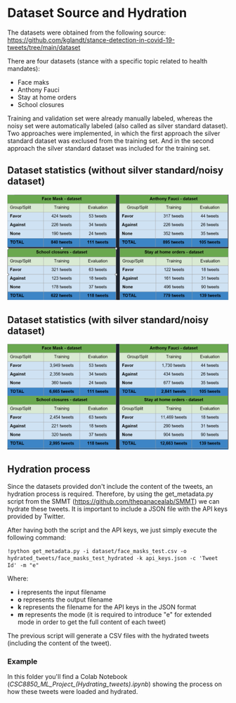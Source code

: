 # Dataset Source and Hydration

The datasets were obtained from the following source: https://github.com/kglandt/stance-detection-in-covid-19-tweets/tree/main/dataset

There are four datasets (stance with a specific topic related to health mandates):
- Face maks
- Anthony Fauci
- Stay at home orders
- School closures

Training and validation set were already manually labeled, whereas the noisy set were automatically labeled (also called as silver standard dataset). Two approaches were implemented, in which the first approach the silver standard dataset was exclused from the training set. And in the second approach the silver standard dataset was included for the training set.

## Dataset statistics (without silver standard/noisy dataset)

<img src="dataset_statistics_wo_noise.png" />

## Dataset statistics (with silver standard/noisy dataset)

<img src="dataset_statistics_w_noise.png" />

## Hydration process

Since the datasets provided don't include the content of the tweets, an hydration process is required. Therefore, by using the get_metadata.py script from the SMMT (https://github.com/thepanacealab/SMMT) we can hydrate these tweets. It is important to include a JSON file with the API keys provided by Twitter.

After having both the script and the API keys, we just simply execute the following command:

```console
!python get_metadata.py -i dataset/face_masks_test.csv -o hydrated_tweets/face_masks_test_hydrated -k api_keys.json -c 'Tweet Id' -m "e"
```
Where:
- **i** represents the input filename
- **o** represents the output filename
- **k** represents the filename for the API keys in the JSON format
- **m** represents the mode (it is required to introduce "e" for extended mode in order to get the full content of each tweet)

The previous script will generate a CSV files with the hydrated tweets (including the content of the tweet).

### Example

In this folder you'll find a Colab Notebook (*CSC8850_ML_Project_(Hydrating_tweets).ipynb*) showing the process on how these tweets were loaded and hydrated.
